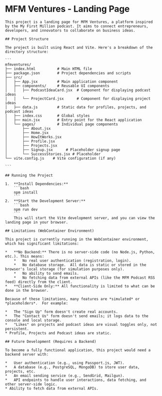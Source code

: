 # MFM Ventures - Landing Page

    This project is a landing page for MFM Ventures, a platform inspired by the My First Million podcast. It aims to connect entrepreneurs, developers, and innovators to collaborate on business ideas.

    ## Project Structure

    The project is built using React and Vite. Here's a breakdown of the directory structure:

    ```
    mfmventures/
    ├── index.html          # Main HTML file
    ├── package.json        # Project dependencies and scripts
    ├── src/
    │   ├── App.jsx         # Main application component
    │   ├── components/     # Reusable UI components
    │   │   ├── PodcastIdeaCard.jsx  # Component for displaying podcast ideas
    │   │   └── ProjectCard.jsx      # Component for displaying project ideas
    │   ├── data.js         # Static data for profiles, projects, and podcast ideas
    │   ├── index.css       # Global styles
    │   ├── main.jsx        # Entry point for the React application
    │   └── pages/          # Individual page components
    │       ├── About.jsx
    │       ├── Home.jsx
    │       ├── HowItWorks.jsx
    │       ├── Profile.jsx
    │       ├── Projects.jsx
    │       ├── Signup.jsx      # Placeholder signup page
    │       └── SuccessStories.jsx # Placeholder
    └── vite.config.js    # Vite configuration (if any)

    ```

    ## Running the Project

    1.  **Install Dependencies:**
        ```bash
        npm install
        ```
    2.  **Start the Development Server:**
        ```bash
        npm run dev
        ```
        This will start the Vite development server, and you can view the landing page in your browser.

    ## Limitations (WebContainer Environment)

    This project is currently running in the WebContainer environment, which has significant limitations:

    *   **No Backend:** There is no server-side code (no Node.js, Python, etc.). This means:
        *   No real user authentication (registration, login).
        *   No database storage.  All data is static or stored in the browser's local storage (for simulation purposes only).
        *   No ability to send emails.
        *   No fetching data from external APIs (like the MFM Podcast RSS feed) directly from the client.
    *   **Client-Side Only:** All functionality is limited to what can be done in the browser.

    Because of these limitations, many features are *simulated* or *placeholders*.  For example:

    *   The "Sign Up" form doesn't create real accounts.
    *   The "Contact Us" form doesn't send emails; it logs data to the console and local storage.
    *   "Likes" on projects and podcast ideas are visual toggles only, not persistent.
    * Profile, Projects and Podcast ideas are static.

    ## Future Development (Requires a Backend)

    To become a fully functional application, this project would need a backend server with:

    *   User authentication (e.g., using Passport.js, JWT).
    *   A database (e.g., PostgreSQL, MongoDB) to store user data, projects, etc.
    *   An email sending service (e.g., SendGrid, Mailgun).
    *   API endpoints to handle user interactions, data fetching, and other server-side logic.
    * Ability to fetch data from external APIs.
